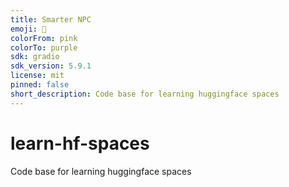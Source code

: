 ```yaml
---
title: Smarter NPC
emoji: 🤖
colorFrom: pink
colorTo: purple
sdk: gradio
sdk_version: 5.9.1
license: mit
pinned: false
short_description: Code base for learning huggingface spaces
---
```


# learn-hf-spaces
Code base for learning huggingface spaces
